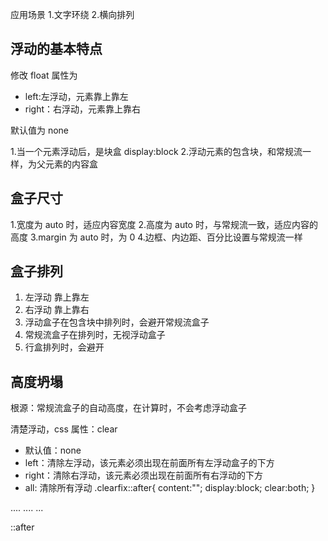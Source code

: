 应用场景 1.文字环绕 2.横向排列

## 浮动的基本特点

修改 float 属性为

- left:左浮动，元素靠上靠左
- right：右浮动，元素靠上靠右

默认值为 none

1.当一个元素浮动后，是块盒 display:block 2.浮动元素的包含块，和常规流一样，为父元素的内容盒

## 盒子尺寸

1.宽度为 auto 时，适应内容宽度 2.高度为 auto 时，与常规流一致，适应内容的高度
3.margin 为 auto 时，为 0 4.边框、内边距、百分比设置与常规流一样

## 盒子排列

1. 左浮动 靠上靠左
2. 右浮动 靠上靠右
3. 浮动盒子在包含块中排列时，会避开常规流盒子
4. 常规流盒子在排列时，无视浮动盒子
5. 行盒排列时，会避开

## 高度坍塌

根源：常规流盒子的自动高度，在计算时，不会考虑浮动盒子

清楚浮动，css 属性：clear

- 默认值：none
- left：清除左浮动，该元素必须出现在前面所有左浮动盒子的下方
- right：清除右浮动，该元素必须出现在前面所有右浮动的下方
- all: 清除所有浮动
.clearfix::after{
content:"";
display:block;
clear:both;
}
<div class=" .... clearfix">
....
....
...

::after

<div>
